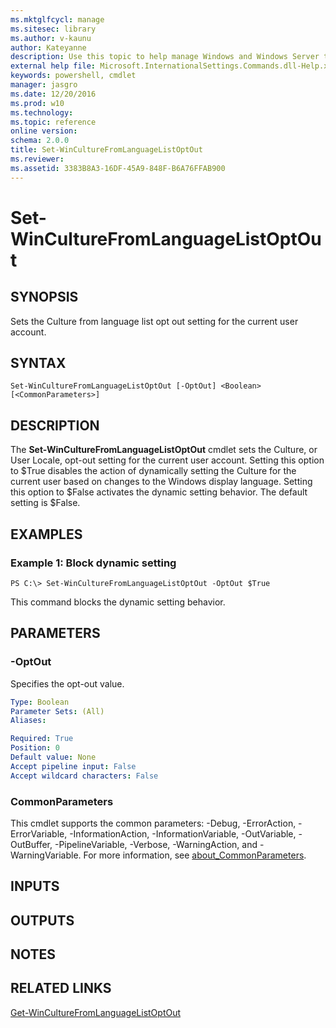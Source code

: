 ```yaml
---
ms.mktglfcycl: manage
ms.sitesec: library
ms.author: v-kaunu
author: Kateyanne
description: Use this topic to help manage Windows and Windows Server technologies with Windows PowerShell.
external help file: Microsoft.InternationalSettings.Commands.dll-Help.xml
keywords: powershell, cmdlet
manager: jasgro
ms.date: 12/20/2016
ms.prod: w10
ms.technology: 
ms.topic: reference
online version: 
schema: 2.0.0
title: Set-WinCultureFromLanguageListOptOut
ms.reviewer:
ms.assetid: 3383B8A3-16DF-45A9-848F-B6A76FFAB900
---
```


# Set-WinCultureFromLanguageListOptOut

## SYNOPSIS
Sets the Culture from language list opt out setting for the current user account.

## SYNTAX

```
Set-WinCultureFromLanguageListOptOut [-OptOut] <Boolean> [<CommonParameters>]
```

## DESCRIPTION
The **Set-WinCultureFromLanguageListOptOut** cmdlet sets the Culture, or User Locale, opt-out setting for the current user account.
Setting this option to $True disables the action of dynamically setting the Culture for the current user based on changes to the Windows display language.
Setting this option to $False activates the dynamic setting behavior.
The default setting is $False.

## EXAMPLES

### Example 1: Block dynamic setting
```
PS C:\> Set-WinCultureFromLanguageListOptOut -OptOut $True
```

This command blocks the dynamic setting behavior.

## PARAMETERS

### -OptOut
Specifies the opt-out value.

```yaml
Type: Boolean
Parameter Sets: (All)
Aliases: 

Required: True
Position: 0
Default value: None
Accept pipeline input: False
Accept wildcard characters: False
```

### CommonParameters
This cmdlet supports the common parameters: -Debug, -ErrorAction, -ErrorVariable, -InformationAction, -InformationVariable, -OutVariable, -OutBuffer, -PipelineVariable, -Verbose, -WarningAction, and -WarningVariable. For more information, see [about_CommonParameters](https://go.microsoft.com/fwlink/?LinkID=113216).

## INPUTS

## OUTPUTS

## NOTES

## RELATED LINKS

[Get-WinCultureFromLanguageListOptOut](./Get-WinCultureFromLanguageListOptOut.md)

